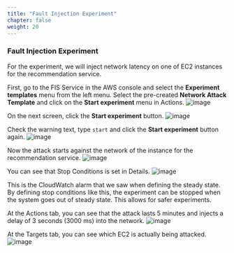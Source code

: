 ```yaml
---
title: "Fault Injection Experiment"
chapter: false
weight: 20
---
```


### Fault Injection Experiment

For the experiment, we will inject network latency on one of EC2 instances for the recommendation service. 

First, go to the FIS Service in the AWS console and select the **Experiment templates** menu from the left menu. Select the pre-created **Network Attack Template** and click on the **Start experiment** menu in Actions. 
![image](/images/20_ec2/experiment01_01.png)

On the next screen, click the **Start experiment** button.
![image](/images/20_ec2/experiment01_02.png)

Check the warning text, type `start` and click the **Start experiment** button again.
![image](/images/20_ec2/experiment01_03.png)

Now the attack starts against the network of the instance for the recommendation service. 
![image](/images/20_ec2/experiment01_04.png)

You can see that Stop Conditions is set in Details.
![image](/images/20_ec2/experiment01_05.png)

This is the CloudWatch alarm that we saw when defining the steady state. By defining stop conditions like this, the experiment can be stopped when the system goes out of steady state.
This allows for safer experiments. 

At the Actions tab, you can see that the attack lasts 5 minutes and injects a delay of 3 seconds (3000 ms) into the network. 
![image](/images/20_ec2/experiment01_06.png)

At the Targets tab, you can see which EC2 is actually being attacked. 
![image](/images/20_ec2/experiment01_07.png)
